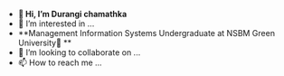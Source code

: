 - **👋 Hi, I’m Durangi chamathka**
- 👀 I’m interested in ...
- **Management Information Systems Undergraduate at NSBM Green University🌱 **
- 💞️ I’m looking to collaborate on ...
- 📫 How to reach me ...

<!---
MDCDCHAMATHKA/MDCDCHAMATHKA is a ✨ special ✨ repository because its `README.md` (this file) appears on your GitHub profile.
You can click the Preview link to take a look at your changes.
--->
